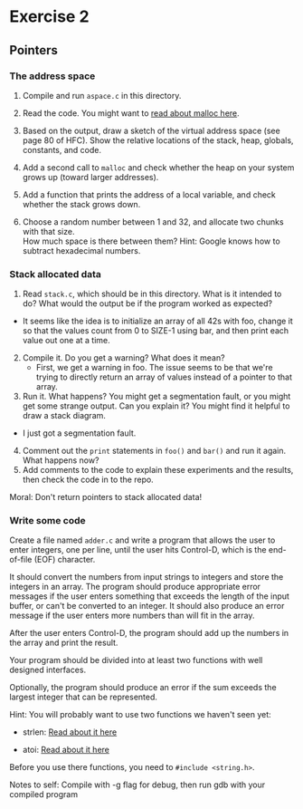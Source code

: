 # Exercise 2
## Pointers

### The address space

1. Compile and run `aspace.c` in this directory.

2. Read the code.  You might want to [read about malloc here](https://www.tutorialspoint.com/c_standard_library/c_function_malloc.htm).

3. Based on the output, draw a sketch of the virtual address space (see page 80 of HFC).  Show the relative locations of the stack, heap, globals, constants, and code.

4. Add a second call to `malloc` and check whether the heap on your system grows up (toward larger addresses).  

5. Add a function that prints the address of a local variable, and check whether the stack grows down.  

6. Choose a random number between 1 and 32, and allocate two chunks with that size.  
How much space is there between them?  Hint: Google knows how to subtract hexadecimal numbers.


### Stack allocated data

1.  Read `stack.c`, which should be in this directory.  What is it
  intended to do?  What would the output be if the program worked as
  expected?
  - It seems like the idea is to initialize an array of all 42s with foo, change it so that the values count from 0 to SIZE-1 using bar, and then print each value out one at a time.
2.  Compile it.  Do you get a warning?  What does it mean?
    - First, we get a warning in foo. The issue seems to be that we're trying to directly return an array of values instead of a pointer to that array.
3.  Run it.  What happens?  You might get a segmentation fault, or you might get
  some strange output.  Can you explain it?  You might find it
  helpful to draw a stack diagram.
  - I just got a segmentation fault.
4.  Comment out the `print` statements in `foo()` and `bar()` and run
  it again.  What happens now?
5.  Add comments to the code to explain these experiments and the results,
  then check the code in to the repo.

Moral: Don't return pointers to stack allocated data!

### Write some code

Create a file named `adder.c` and write a program that allows the user to enter integers, one per line, until the user hits Control-D, which is the end-of-file (EOF) character.

It should convert the numbers from input strings to integers and store the integers in an array.  The program should produce appropriate error messages if the user enters something that exceeds the length of the input buffer, or can't be converted to an integer.  It should also produce an error message if the user enters more numbers than will fit in the array.

After the user enters Control-D, the program should add up the numbers in the array and print the result.  

Your program should be divided into at least two functions with well designed interfaces.

Optionally, the program should produce an error if the sum exceeds the largest integer that can be represented.

Hint: You will probably want to use two functions we haven't seen yet:

* strlen: [Read about it here](https://www.tutorialspoint.com/c_standard_library/c_function_strlen.htm)

* atoi: [Read about it here](https://www.tutorialspoint.com/c_standard_library/c_function_atoi.htm)

Before you use there functions, you need to `#include <string.h>`.

Notes to self: Compile with -g flag for debug, then run gdb with your compiled program
